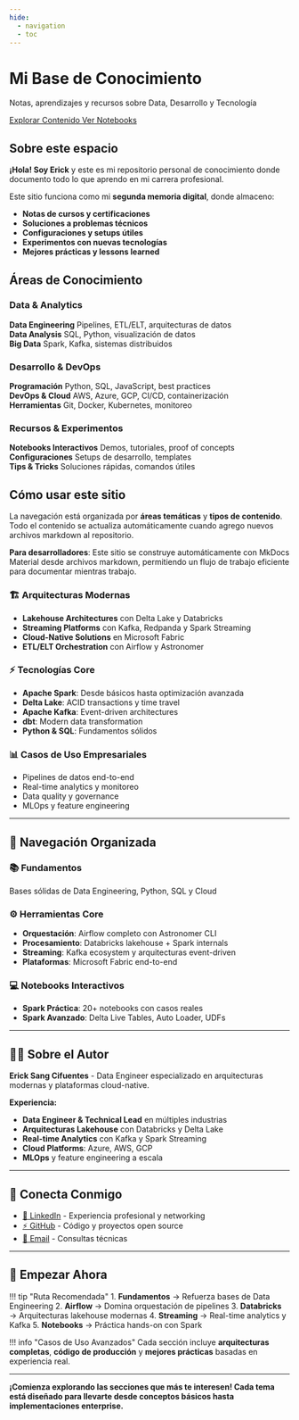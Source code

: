 ```yaml
---
hide:
  - navigation
  - toc
---
```


<div class="hero-section">
  <div class="hero-content">
    <h1 class="hero-title">
      Mi Base de Conocimiento
    </h1>
    <p class="hero-subtitle">
      Notas, aprendizajes y recursos sobre Data, Desarrollo y Tecnología
    </p>
    <div class="hero-buttons">
      <a href="#areas-conocimiento" class="hero-button primary">
        Explorar Contenido
      </a>
      <a href="notebooks/" class="hero-button secondary">
        Ver Notebooks
      </a>
    </div>
  </div>
  <div class="hero-visual">
    <div class="hero-layer layer-1"></div>
    <div class="hero-layer layer-2"></div>
    <div class="hero-layer layer-3"></div>
  </div>
</div>

## Sobre este espacio

**¡Hola! Soy Erick** y este es mi repositorio personal de conocimiento donde documento todo lo que aprendo en mi carrera profesional.

Este sitio funciona como mi **segunda memoria digital**, donde almaceno:

- **Notas de cursos y certificaciones**
- **Soluciones a problemas técnicos**
- **Configuraciones y setups útiles**
- **Experimentos con nuevas tecnologías**
- **Mejores prácticas y lessons learned**

## <a id="areas-conocimiento"></a>Áreas de Conocimiento

<div class="knowledge-areas">
  <div class="area-section">
    <h3>Data & Analytics</h3>
    <div class="area-content">
      <div class="area-item">
        <strong>Data Engineering</strong>
        <span>Pipelines, ETL/ELT, arquitecturas de datos</span>
      </div>
      <div class="area-item">
        <strong>Data Analysis</strong>
        <span>SQL, Python, visualización de datos</span>
      </div>
      <div class="area-item">
        <strong>Big Data</strong>
        <span>Spark, Kafka, sistemas distribuidos</span>
      </div>
    </div>
  </div>

  <div class="area-section">
    <h3>Desarrollo & DevOps</h3>
    <div class="area-content">
      <div class="area-item">
        <strong>Programación</strong>
        <span>Python, SQL, JavaScript, best practices</span>
      </div>
      <div class="area-item">
        <strong>DevOps & Cloud</strong>
        <span>AWS, Azure, GCP, CI/CD, containerización</span>
      </div>
      <div class="area-item">
        <strong>Herramientas</strong>
        <span>Git, Docker, Kubernetes, monitoreo</span>
      </div>
    </div>
  </div>

  <div class="area-section">
    <h3>Recursos & Experimentos</h3>
    <div class="area-content">
      <div class="area-item">
        <strong>Notebooks Interactivos</strong>
        <span>Demos, tutoriales, proof of concepts</span>
      </div>
      <div class="area-item">
        <strong>Configuraciones</strong>
        <span>Setups de desarrollo, templates</span>
      </div>
      <div class="area-item">
        <strong>Tips & Tricks</strong>
        <span>Soluciones rápidas, comandos útiles</span>
      </div>
    </div>
  </div>
</div>

## Cómo usar este sitio

La navegación está organizada por **áreas temáticas** y **tipos de contenido**. Todo el contenido se actualiza automáticamente cuando agrego nuevos archivos markdown al repositorio.

**Para desarrolladores**: Este sitio se construye automáticamente con MkDocs Material desde archivos markdown, permitiendo un flujo de trabajo eficiente para documentar mientras trabajo.

### 🏗️ **Arquitecturas Modernas**
- **Lakehouse Architectures** con Delta Lake y Databricks
- **Streaming Platforms** con Kafka, Redpanda y Spark Streaming
- **Cloud-Native Solutions** en Microsoft Fabric
- **ETL/ELT Orchestration** con Airflow y Astronomer

### ⚡ **Tecnologías Core**
- **Apache Spark**: Desde básicos hasta optimización avanzada
- **Delta Lake**: ACID transactions y time travel
- **Apache Kafka**: Event-driven architectures
- **dbt**: Modern data transformation
- **Python & SQL**: Fundamentos sólidos

### 📊 **Casos de Uso Empresariales**
- Pipelines de datos end-to-end
- Real-time analytics y monitoreo
- Data quality y governance
- MLOps y feature engineering

---

## 🎯 **Navegación Organizada**

### 📚 **Fundamentos**
Bases sólidas de Data Engineering, Python, SQL y Cloud

### ⚙️ **Herramientas Core**
- **Orquestación**: Airflow completo con Astronomer CLI
- **Procesamiento**: Databricks lakehouse + Spark internals
- **Streaming**: Kafka ecosystem y arquitecturas event-driven
- **Plataformas**: Microsoft Fabric end-to-end

### 💻 **Notebooks Interactivos**
- **Spark Práctica**: 20+ notebooks con casos reales
- **Spark Avanzado**: Delta Live Tables, Auto Loader, UDFs

---

## 👨‍💻 **Sobre el Autor**

**Erick Sang Cifuentes** - Data Engineer especializado en arquitecturas modernas y plataformas cloud-native.

**Experiencia:**
- **Data Engineer & Technical Lead** en múltiples industrias
- **Arquitecturas Lakehouse** con Databricks y Delta Lake
- **Real-time Analytics** con Kafka y Spark Streaming
- **Cloud Platforms**: Azure, AWS, GCP
- **MLOps** y feature engineering a escala

---

## 🔗 **Conecta Conmigo**

- [🔗 LinkedIn](https://linkedin.com/in/esangc) - Experiencia profesional y networking
- [⚡ GitHub](https://github.com/Leonsang) - Código y proyectos open source
- [📧 Email](mailto:ericksang@gmail.com) - Consultas técnicas

---

## 🚀 **Empezar Ahora**

!!! tip "Ruta Recomendada"
    1. **Fundamentos** → Refuerza bases de Data Engineering
    2. **Airflow** → Domina orquestación de pipelines
    3. **Databricks** → Arquitecturas lakehouse modernas
    4. **Streaming** → Real-time analytics y Kafka
    5. **Notebooks** → Práctica hands-on con Spark

!!! info "Casos de Uso Avanzados"
    Cada sección incluye **arquitecturas completas**, **código de producción** y **mejores prácticas** basadas en experiencia real.

---

**¡Comienza explorando las secciones que más te interesen! Cada tema está diseñado para llevarte desde conceptos básicos hasta implementaciones enterprise.**
